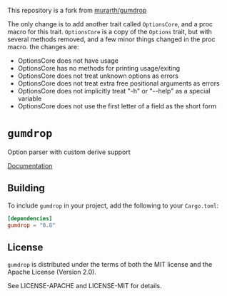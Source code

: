 This repository is a fork from [murarth/gumdrop](https://github.com/murarth/gumdrop)

The only change is to add another trait called `OptionsCore`, and a proc macro for this trait. `OptionsCore` is a copy of the `Options` trait, but with several methods removed, and a few minor things changed in the proc macro. the changes are:

- OptionsCore does not have usage
- OptionsCore has no methods for printing usage/exiting
- OptionsCore does not treat unknown options as errors
- OptionsCore does not treat extra free positional arguments as errors
- OptionsCore does not implicitly treat "-h" or "--help" as a special variable
- OptionsCore does not use the first letter of a field as the short form


# `gumdrop`

Option parser with custom derive support

[Documentation](https://docs.rs/gumdrop/)

## Building

To include `gumdrop` in your project, add the following to your `Cargo.toml`:

```toml
[dependencies]
gumdrop = "0.8"
```

## License

`gumdrop` is distributed under the terms of both the MIT license and the
Apache License (Version 2.0).

See LICENSE-APACHE and LICENSE-MIT for details.
